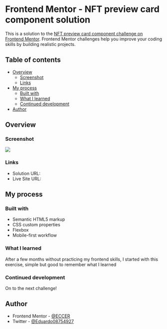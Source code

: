 # Frontend Mentor - NFT preview card component solution

This is a solution to the [NFT preview card component challenge on Frontend Mentor](https://www.frontendmentor.io/challenges/nft-preview-card-component-SbdUL_w0U). Frontend Mentor challenges help you improve your coding skills by building realistic projects. 

## Table of contents

- [Overview](#overview)
  - [Screenshot](#screenshot)
  - [Links](#links)
- [My process](#my-process)
  - [Built with](#built-with)
  - [What I learned](#what-i-learned)
  - [Continued development](#continued-development)
- [Author](#author)

## Overview

### Screenshot

![](images/screenshot.png)


### Links

- Solution URL: [](https://github.com/ECCER/nft-card)
- Live Site URL: [](https://nft-card-two.vercel.app/)

## My process

### Built with

- Semantic HTML5 markup
- CSS custom properties
- Flexbox
- Mobile-first workflow

### What I learned

After a few months without practicing my frontend skills, I started with this exercise, simple but good to remember what I learned

### Continued development

On to the next challenge!

## Author

- Frontend Mentor - [@ECCER](https://www.frontendmentor.io/profile/ECCER)
- Twitter - [@Eduardo08754927](https://twitter.com/Eduardo08754927)